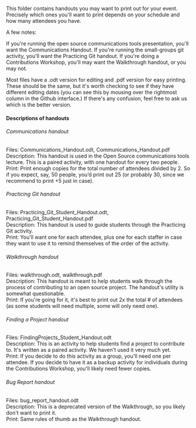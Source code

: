 
This folder contains handouts you may want to print out for your event.  Precisely which ones you'll want to print depends on your schedule and how many attendees you have.

A few notes:

If you're running the open source communications tools presentation, you'll want the Communications Handout.  If you're running the small-groups git activity, you'll want the Practicing Git handout.  If you're doing a Contributions Workshop, you'll may want the Walkthrough handout, or you may not.

Most files have a .odt version for editing and .pdf version for easy printing.  These should be the same, but it's worth checking to see if they have different editing dates (you can see this by mousing over the rightmost column in the Github interface.)  If there's any confusion, feel free to ask us which is the better version.

#### Descriptions of handouts

###### Communications handout 
Files: Communications_Handout.odt, Communications_Handout.pdf  
Description:  This handout is used in the Open Source communications tools lecture.  This is a paired activity, with one handout for every two people.   
Print: Print enough copies for the total number of attendees divided by 2.  So if you expect, say, 50 people, you’d print out 25 (or probably 30, since we recommend to print +5 just in case).  

###### Practicing Git handout 
Files: Practicing_Git_Student_Handout.odt, Practicing_Git_Student_Handout.pdf  
Description:  This handout is used to guide students through the Practicing Git activity.   
Print:  You’ll want one for each attendee, plus one for each staffer in case they want to use it to remind themselves of the order of the activity.  

###### Walkthrough handout
Files: walkthrough.odt, walkthrough.pdf  
Description:  This handout is meant to help students walk through the process of contributing to an open source project.  The handout's utility is somewhat questionable.  
Print:  If you're going for it, it's best to print out 2x the total # of attendees (as some students will need multiple, some will only need one).  

###### Finding a Project handout
Files: FindingProjects_Student_Handout.odt  
Description:  This is an activity to help students find a project to contribute to.  It's written as a paired activity.  We haven't used it very much yet.  
Print:  If you decide to do this activity as a group, you'll need one per attendee.  If you decide to have it as a backup activity for individuals during the Contributions Workshop, you'll likely need fewer copies.  

###### Bug Report handout
Files: bug_report_handout.odt  
Description:  This is a deprecated version of the Walkthrough, so you likely don't want to print it.  
Print:  Same rules of thumb as the Walkthrough handout.  
